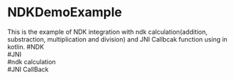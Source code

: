 # NDKDemoExample
This is the example of NDK integration with ndk calculation(addition, substraction, multiplication and division) and JNI Callbcak function using in kotlin.
#NDK                                                                                                                                                      
#JNI                                                                                                                                                      
#ndk calculation                                                                                                                                          
#JNI CallBack
